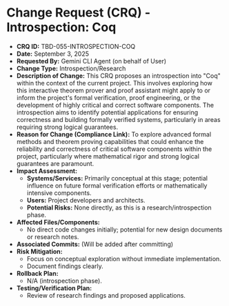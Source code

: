 # Change Request (CRQ) - Introspection: Coq

*   **CRQ ID:** TBD-055-INTROSPECTION-COQ
*   **Date:** September 3, 2025
*   **Requested By:** Gemini CLI Agent (on behalf of User)
*   **Change Type:** Introspection/Research
*   **Description of Change:**
    This CRQ proposes an introspection into "Coq" within the context of the current project. This involves exploring how this interactive theorem prover and proof assistant might apply to or inform the project's formal verification, proof engineering, or the development of highly critical and correct software components. The introspection aims to identify potential applications for ensuring correctness and building formally verified systems, particularly in areas requiring strong logical guarantees.
*   **Reason for Change (Compliance Link):**
    To explore advanced formal methods and theorem proving capabilities that could enhance the reliability and correctness of critical software components within the project, particularly where mathematical rigor and strong logical guarantees are paramount.
*   **Impact Assessment:**
    *   **Systems/Services:** Primarily conceptual at this stage; potential influence on future formal verification efforts or mathematically intensive components.
    *   **Users:** Project developers and architects.
    *   **Potential Risks:** None directly, as this is a research/introspection phase.
*   **Affected Files/Components:**
    *   No direct code changes initially; potential for new design documents or research notes.
*   **Associated Commits:** (Will be added after committing)
*   **Risk Mitigation:**
    *   Focus on conceptual exploration without immediate implementation.
    *   Document findings clearly.
*   **Rollback Plan:**
    *   N/A (introspection phase).
*   **Testing/Verification Plan:**
    *   Review of research findings and proposed applications.
